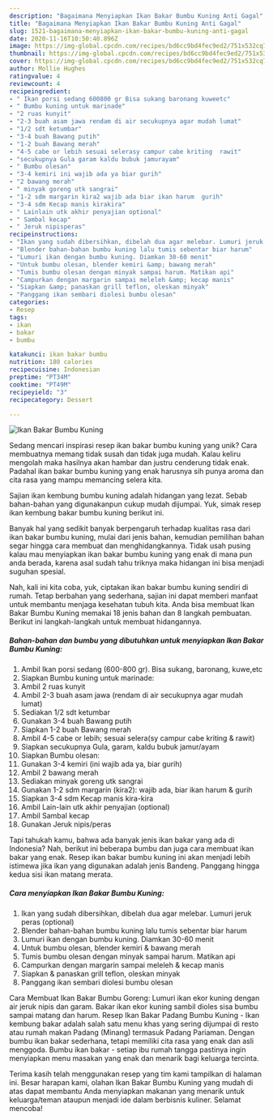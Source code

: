 ```yaml
---
description: "Bagaimana Menyiapkan Ikan Bakar Bumbu Kuning Anti Gagal"
title: "Bagaimana Menyiapkan Ikan Bakar Bumbu Kuning Anti Gagal"
slug: 1521-bagaimana-menyiapkan-ikan-bakar-bumbu-kuning-anti-gagal
date: 2020-11-16T10:50:40.896Z
image: https://img-global.cpcdn.com/recipes/bd6cc9bd4fec9ed2/751x532cq70/ikan-bakar-bumbu-kuning-foto-resep-utama.jpg
thumbnail: https://img-global.cpcdn.com/recipes/bd6cc9bd4fec9ed2/751x532cq70/ikan-bakar-bumbu-kuning-foto-resep-utama.jpg
cover: https://img-global.cpcdn.com/recipes/bd6cc9bd4fec9ed2/751x532cq70/ikan-bakar-bumbu-kuning-foto-resep-utama.jpg
author: Mollie Hughes
ratingvalue: 4
reviewcount: 4
recipeingredient:
- " Ikan porsi sedang 600800 gr Bisa sukang baronang kuweetc"
- " Bumbu kuning untuk marinade"
- "2 ruas kunyit"
- "2-3 buah asam jawa rendam di air secukupnya agar mudah lumat"
- "1/2 sdt ketumbar"
- "3-4 buah Bawang putih"
- "1-2 buah Bawang merah"
- "4-5 cabe or lebih sesuai selerasy campur cabe kriting  rawit"
- "secukupnya Gula garam kaldu bubuk jamurayam"
- " Bumbu olesan"
- "3-4 kemiri ini wajib ada ya biar gurih"
- "2 bawang merah"
- " minyak goreng utk sangrai"
- "1-2 sdm margarin kira2 wajib ada biar ikan harum  gurih"
- "3-4 sdm Kecap manis kirakira"
- " Lainlain utk akhir penyajian optional"
- " Sambal kecap"
- " Jeruk nipisperas"
recipeinstructions:
- "Ikan yang sudah dibersihkan, dibelah dua agar melebar. Lumuri jeruk peras (optional)"
- "Blender bahan-bahan bumbu kuning lalu tumis sebentar biar harum"
- "Lumuri ikan dengan bumbu kuning. Diamkan 30-60 menit"
- "Untuk bumbu olesan, blender kemiri &amp; bawang merah"
- "Tumis bumbu olesan dengan minyak sampai harum. Matikan api"
- "Campurkan dengan margarin sampai meleleh &amp; kecap manis"
- "Siapkan &amp; panaskan grill teflon, oleskan minyak"
- "Panggang ikan sembari diolesi bumbu olesan"
categories:
- Resep
tags:
- ikan
- bakar
- bumbu

katakunci: ikan bakar bumbu 
nutrition: 180 calories
recipecuisine: Indonesian
preptime: "PT34M"
cooktime: "PT49M"
recipeyield: "3"
recipecategory: Dessert

---
```



![Ikan Bakar Bumbu Kuning](https://img-global.cpcdn.com/recipes/bd6cc9bd4fec9ed2/751x532cq70/ikan-bakar-bumbu-kuning-foto-resep-utama.jpg)

Sedang mencari inspirasi resep ikan bakar bumbu kuning yang unik? Cara membuatnya memang tidak susah dan tidak juga mudah. Kalau keliru mengolah maka hasilnya akan hambar dan justru cenderung tidak enak. Padahal ikan bakar bumbu kuning yang enak harusnya sih punya aroma dan cita rasa yang mampu memancing selera kita.

Sajian ikan kembung bumbu kuning adalah hidangan yang lezat. Sebab bahan-bahan yang digunakanpun cukup mudah dijumpai. Yuk, simak resep ikan kembung bakar bumbu kuning berikut ini.

Banyak hal yang sedikit banyak berpengaruh terhadap kualitas rasa dari ikan bakar bumbu kuning, mulai dari jenis bahan, kemudian pemilihan bahan segar hingga cara membuat dan menghidangkannya. Tidak usah pusing kalau mau menyiapkan ikan bakar bumbu kuning yang enak di mana pun anda berada, karena asal sudah tahu triknya maka hidangan ini bisa menjadi suguhan spesial.


Nah, kali ini kita coba, yuk, ciptakan ikan bakar bumbu kuning sendiri di rumah. Tetap berbahan yang sederhana, sajian ini dapat memberi manfaat untuk membantu menjaga kesehatan tubuh kita. Anda bisa membuat Ikan Bakar Bumbu Kuning memakai 18 jenis bahan dan 8 langkah pembuatan. Berikut ini langkah-langkah untuk membuat hidangannya.

<!--inarticleads1-->

##### Bahan-bahan dan bumbu yang dibutuhkan untuk menyiapkan Ikan Bakar Bumbu Kuning:

1. Ambil  Ikan porsi sedang (600-800 gr). Bisa sukang, baronang, kuwe,etc
1. Siapkan  Bumbu kuning untuk marinade:
1. Ambil 2 ruas kunyit
1. Ambil 2-3 buah asam jawa (rendam di air secukupnya agar mudah lumat)
1. Sediakan 1/2 sdt ketumbar
1. Gunakan 3-4 buah Bawang putih
1. Siapkan 1-2 buah Bawang merah
1. Ambil 4-5 cabe or lebih; sesuai selera(sy campur cabe kriting &amp; rawit)
1. Siapkan secukupnya Gula, garam, kaldu bubuk jamur/ayam
1. Siapkan  Bumbu olesan:
1. Gunakan 3-4 kemiri (ini wajib ada ya, biar gurih)
1. Ambil 2 bawang merah
1. Sediakan  minyak goreng utk sangrai
1. Gunakan 1-2 sdm margarin (kira2): wajib ada, biar ikan harum &amp; gurih
1. Siapkan 3-4 sdm Kecap manis kira-kira
1. Ambil  Lain-lain utk akhir penyajian (optional)
1. Ambil  Sambal kecap
1. Gunakan  Jeruk nipis/peras


Tapi tahukah kamu, bahwa ada banyak jenis ikan bakar yang ada di Indonesia? Nah, berikut ini beberapa bumbu dan juga cara membuat ikan bakar yang enak. Resep ikan bakar bumbu kuning ini akan menjadi lebih istimewa jika ikan yang digunakan adalah jenis Bandeng. Panggang hingga kedua sisi ikan matang merata. 

<!--inarticleads2-->

##### Cara menyiapkan Ikan Bakar Bumbu Kuning:

1. Ikan yang sudah dibersihkan, dibelah dua agar melebar. Lumuri jeruk peras (optional)
1. Blender bahan-bahan bumbu kuning lalu tumis sebentar biar harum
1. Lumuri ikan dengan bumbu kuning. Diamkan 30-60 menit
1. Untuk bumbu olesan, blender kemiri &amp; bawang merah
1. Tumis bumbu olesan dengan minyak sampai harum. Matikan api
1. Campurkan dengan margarin sampai meleleh &amp; kecap manis
1. Siapkan &amp; panaskan grill teflon, oleskan minyak
1. Panggang ikan sembari diolesi bumbu olesan


Cara Membuat Ikan Bakar Bumbu Goreng: Lumuri ikan ekor kuning dengan air jeruk nipis dan garam. Bakar ikan ekor kuning sambil dioles sisa bumbu sampai matang dan harum. Resep Ikan Bakar Padang Bumbu Kuning - Ikan kembung bakar adalah salah satu menu khas yang sering dijumpai di resto atau rumah makan Padang (Minang) termasuk Padang Pariaman. Dengan bumbu ikan bakar sederhana, tetapi memiliki cita rasa yang enak dan asli menggoda. Bumbu ikan bakar - setiap ibu rumah tangga pastinya ingin menyiapkan menu masakan yang enak dan menarik bagi keluarga tercinta. 

Terima kasih telah menggunakan resep yang tim kami tampilkan di halaman ini. Besar harapan kami, olahan Ikan Bakar Bumbu Kuning yang mudah di atas dapat membantu Anda menyiapkan makanan yang menarik untuk keluarga/teman ataupun menjadi ide dalam berbisnis kuliner. Selamat mencoba!
